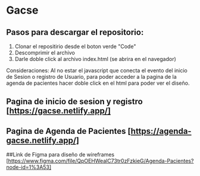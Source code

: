# Gacse

## Pasos para descargar el repositorio:
1. Clonar el repositirio desde el boton verde "Code"
2. Descomprimir el archivo
3. Darle doble click al archivo index.html (se abrira en el navegador)

Consideraciones:
Al no estar el javascript que conecta el evento del inicio de Sesion o registro de Usuario, para poder acceder a la pagina de la agenda de pacientes hacer doble click en el html para poder ver el diseño.

## Pagina de inicio de sesion y registro [https://gacse.netlify.app/]
## Pagina de Agenda de Pacientes [https://agenda-gacse.netlify.app/]

##Link de Figma para diseño de wireframes [https://www.figma.com/file/QpOEHWealC73tr0zFzkieG/Agenda-Pacientes?node-id=1%3A53]
